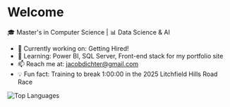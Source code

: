 # Welcome

🎓 Master's in Computer Science | 📊 Data Science & AI  

- 🔭 Currently working on: Getting Hired!
- 🌱 Learning: Power BI, SQL Server, Front-end stack for my portfolio site
- 📫 Reach me at: jacobdichter@gmail.com
- 💡 Fun fact: Training to break 1:00:00 in the 2025 Litchfield Hills Road Race
  
![Top Languages](https://github-readme-stats.vercel.app/api/top-langs/?username=jacobdichter&layout=compact&theme=dracula)

